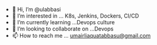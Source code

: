 - 👋 Hi, I’m @ulabbasi
- 👀 I’m interested in ... K8s, Jenkins, Dockers, CI/CD 
- 🌱 I’m currently learning ...Devops culture
- 💞️ I’m looking to collaborate on ...Devops
- 📫 How to reach me ... umairliaquatabbasu@gmail.com

<!---
ulabbasi/ulabbasi is a ✨ special ✨ repository because its `README.md` (this file) appears on your GitHub profile.
You can click the Preview link to take a look at your changes.
--->
